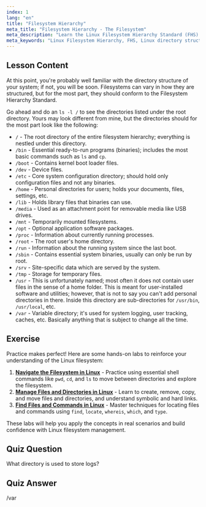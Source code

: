 ```yaml
---
index: 1
lang: "en"
title: "Filesystem Hierarchy"
meta_title: "Filesystem Hierarchy - The Filesystem"
meta_description: "Learn the Linux Filesystem Hierarchy Standard (FHS) and understand key directories like /bin, /etc, and /var. Explore the Linux directory structure."
meta_keywords: "Linux Filesystem Hierarchy, FHS, Linux directory structure, Linux commands, beginner Linux, Linux tutorial, Linux guide"
---
```


## Lesson Content

At this point, you're probably well familiar with the directory structure of your system; if not, you will be soon. Filesystems can vary in how they are structured, but for the most part, they should conform to the Filesystem Hierarchy Standard.

Go ahead and do an `ls -l /` to see the directories listed under the root directory. Yours may look different from mine, but the directories should for the most part look like the following:

- `/` - The root directory of the entire filesystem hierarchy; everything is nestled under this directory.
- `/bin` - Essential ready-to-run programs (binaries); includes the most basic commands such as `ls` and `cp`.
- `/boot` - Contains kernel boot loader files.
- `/dev` - Device files.
- `/etc` - Core system configuration directory; should hold only configuration files and not any binaries.
- `/home` - Personal directories for users; holds your documents, files, settings, etc.
- `/lib` - Holds library files that binaries can use.
- `/media` - Used as an attachment point for removable media like USB drives.
- `/mnt` - Temporarily mounted filesystems.
- `/opt` - Optional application software packages.
- `/proc` - Information about currently running processes.
- `/root` - The root user's home directory.
- `/run` - Information about the running system since the last boot.
- `/sbin` - Contains essential system binaries, usually can only be run by root.
- `/srv` - Site-specific data which are served by the system.
- `/tmp` - Storage for temporary files.
- `/usr` - This is unfortunately named; most often it does not contain user files in the sense of a home folder. This is meant for user-installed software and utilities; however, that is not to say you can't add personal directories in there. Inside this directory are sub-directories for `/usr/bin`, `/usr/local`, etc.
- `/var` - Variable directory; it's used for system logging, user tracking, caches, etc. Basically anything that is subject to change all the time.

## Exercise

Practice makes perfect! Here are some hands-on labs to reinforce your understanding of the Linux filesystem:

1. **[Navigate the Filesystem in Linux](https://labex.io/labs/comptia-navigate-the-filesystem-in-linux-590971)** - Practice using essential shell commands like `pwd`, `cd`, and `ls` to move between directories and explore the filesystem.
2. **[Manage Files and Directories in Linux](https://labex.io/labs/comptia-manage-files-and-directories-in-linux-590835)** - Learn to create, remove, copy, and move files and directories, and understand symbolic and hard links.
3. **[Find Files and Commands in Linux](https://labex.io/labs/comptia-find-files-and-commands-in-linux-590834)** - Master techniques for locating files and commands using `find`, `locate`, `whereis`, `which`, and `type`.

These labs will help you apply the concepts in real scenarios and build confidence with Linux filesystem management.

## Quiz Question

What directory is used to store logs?

## Quiz Answer

/var
